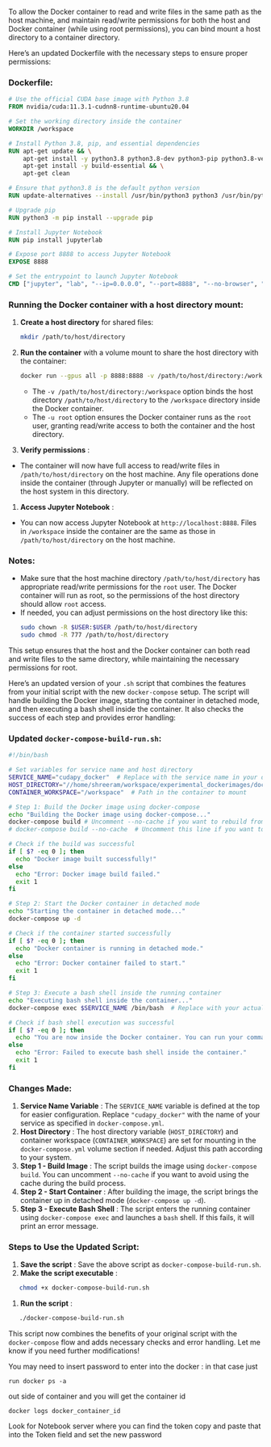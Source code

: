 To allow the Docker container to read and write files in the same path as the host machine, and maintain read/write permissions for both the host and Docker container (while using root permissions), you can bind mount a host directory to a container directory.

Here’s an updated Dockerfile with the necessary steps to ensure proper permissions:

### Dockerfile:

```Dockerfile
# Use the official CUDA base image with Python 3.8
FROM nvidia/cuda:11.3.1-cudnn8-runtime-ubuntu20.04

# Set the working directory inside the container
WORKDIR /workspace

# Install Python 3.8, pip, and essential dependencies
RUN apt-get update && \
    apt-get install -y python3.8 python3.8-dev python3-pip python3.8-venv && \
    apt-get install -y build-essential && \
    apt-get clean

# Ensure that python3.8 is the default python version
RUN update-alternatives --install /usr/bin/python3 python3 /usr/bin/python3.8 1

# Upgrade pip
RUN python3 -m pip install --upgrade pip

# Install Jupyter Notebook
RUN pip install jupyterlab

# Expose port 8888 to access Jupyter Notebook
EXPOSE 8888

# Set the entrypoint to launch Jupyter Notebook
CMD ["jupyter", "lab", "--ip=0.0.0.0", "--port=8888", "--no-browser", "--allow-root"]
```

### Running the Docker container with a host directory mount:

1. **Create a host directory** for shared files:

   ```bash
   mkdir /path/to/host/directory
   ```
2. **Run the container** with a volume mount to share the host directory with the container:

   ```bash
   docker run --gpus all -p 8888:8888 -v /path/to/host/directory:/workspace -u root python-cuda-jupyter
   ```

   * The `-v /path/to/host/directory:/workspace` option binds the host directory `/path/to/host/directory` to the `/workspace` directory inside the Docker container.
   * The `-u root` option ensures the Docker container runs as the `root` user, granting read/write access to both the container and the host directory.
3. **Verify permissions** :

* The container will now have full access to read/write files in `/path/to/host/directory` on the host machine. Any file operations done inside the container (through Jupyter or manually) will be reflected on the host system in this directory.

1. **Access Jupyter Notebook** :

* You can now access Jupyter Notebook at `http://localhost:8888`. Files in `/workspace` inside the container are the same as those in `/path/to/host/directory` on the host machine.

### Notes:

* Make sure that the host machine directory `/path/to/host/directory` has appropriate read/write permissions for the `root` user. The Docker container will run as root, so the permissions of the host directory should allow `root` access.
* If needed, you can adjust permissions on the host directory like this:
  ```bash
  sudo chown -R $USER:$USER /path/to/host/directory
  sudo chmod -R 777 /path/to/host/directory
  ```

This setup ensures that the host and the Docker container can both read and write files to the same directory, while maintaining the necessary permissions for root.



Here’s an updated version of your `.sh` script that combines the features from your initial script with the new `docker-compose` setup. The script will handle building the Docker image, starting the container in detached mode, and then executing a bash shell inside the container. It also checks the success of each step and provides error handling:

### Updated `docker-compose-build-run.sh`:

```bash
#!/bin/bash

# Set variables for service name and host directory
SERVICE_NAME="cudapy_docker"  # Replace with the service name in your docker-compose.yml
HOST_DIRECTORY="//home/shreeram/workspace/experimental_dockerimages/docker_python3.8/"  # Replace with your host directory path
CONTAINER_WORKSPACE="/workspace"  # Path in the container to mount

# Step 1: Build the Docker image using docker-compose
echo "Building the Docker image using docker-compose..."
docker-compose build # Uncomment --no-cache if you want to rebuild from scratch
# docker-compose build --no-cache  # Uncomment this line if you want to disable the cache

# Check if the build was successful
if [ $? -eq 0 ]; then
  echo "Docker image built successfully!"
else
  echo "Error: Docker image build failed."
  exit 1
fi

# Step 2: Start the Docker container in detached mode
echo "Starting the container in detached mode..."
docker-compose up -d

# Check if the container started successfully
if [ $? -eq 0 ]; then
  echo "Docker container is running in detached mode."
else
  echo "Error: Docker container failed to start."
  exit 1
fi

# Step 3: Execute a bash shell inside the running container
echo "Executing bash shell inside the container..."
docker-compose exec $SERVICE_NAME /bin/bash  # Replace with your actual service name in docker-compose.yml

# Check if bash shell execution was successful
if [ $? -eq 0 ]; then
  echo "You are now inside the Docker container. You can run your commands."
else
  echo "Error: Failed to execute bash shell inside the container."
  exit 1
fi
```

### Changes Made:

1. **Service Name Variable** : The `SERVICE_NAME` variable is defined at the top for easier configuration. Replace `"cudapy_docker"` with the name of your service as specified in `docker-compose.yml`.
2. **Host Directory** : The host directory variable (`HOST_DIRECTORY`) and container workspace (`CONTAINER_WORKSPACE`) are set for mounting in the `docker-compose.yml` volume section if needed. Adjust this path according to your system.
3. **Step 1 - Build Image** : The script builds the image using `docker-compose build`. You can uncomment `--no-cache` if you want to avoid using the cache during the build process.
4. **Step 2 - Start Container** : After building the image, the script brings the container up in detached mode (`docker-compose up -d`).
5. **Step 3 - Execute Bash Shell** : The script enters the running container using `docker-compose exec` and launches a `bash` shell. If this fails, it will print an error message.

### Steps to Use the Updated Script:

1. **Save the script** :
   Save the above script as `docker-compose-build-run.sh`.
2. **Make the script executable** :

```bash
   chmod +x docker-compose-build-run.sh
```

1. **Run the script** :

```bash
   ./docker-compose-build-run.sh
```

This script now combines the benefits of your original script with the `docker-compose` flow and adds necessary checks and error handling. Let me know if you need further modifications!




You may need to insert password to enter into the docker : in that case just

```
run docker ps -a 
```

out side of container and you will get the container id


```
docker logs docker_container_id
```

Look for Notebook  server where you can find the token copy and paste that into the Token field  and set the new password
